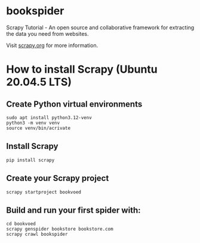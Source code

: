 # bookspider
Scrapy Tutorial - An open source and collaborative framework for extracting the data you need from websites.

Visit [scrapy.org](https://scrapy.org/) for more information.

# How to install Scrapy (Ubuntu 20.04.5 LTS)

## Create Python virtual environments
```
sudo apt install python3.12-venv
python3 -m venv venv
source venv/bin/acrivate
```

## Install Scrapy
```
pip install scrapy
```

## Create your Scrapy project
```
scrapy startproject bookvoed
```

## Build and run your first spider with:
```
cd bookvoed
scrapy genspider bookstore bookstore.com
scrapy crawl bookspider
```